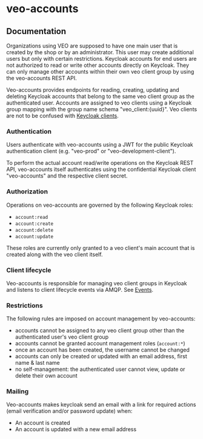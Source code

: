 # veo-accounts

## Documentation
Organizations using VEO are supposed to have one main user that is created by the shop or by an administrator. This
user may create additional users but only with certain restrictions. Keycloak accounts for end users are not
authorized to read or write other accounts directly on Keycloak. They can only manage other accounts within their own
veo client group by using the veo-accounts REST API.

Veo-accounts provides endpoints for reading, creating, updating and deleting Keycloak accounts that belong to the same
veo client group as the authenticated user. Accounts are assigned to veo clients using a Keycloak group mapping with the
group name schema "veo_client:{uuid}". Veo clients are not to be confused with
[Keycloak clients](https://www.keycloak.org/docs/latest/server_admin/#core-concepts-and-terms).

### Authentication
Users authenticate with veo-accounts using a JWT for the public Keycloak authentication client (e.g. "veo-prod" or
"veo-development-client").

To perform the actual account read/write operations on the Keycloak REST API, veo-accounts itself authenticates using
the confidential Keycloak client "veo-accounts" and the respective client secret.

### Authorization
Operations on veo-accounts are governed by the following Keycloak roles:
* `account:read`
* `account:create`
* `account:delete`
* `account:update`

These roles are currently only granted to a veo client's main account that is created along with the veo client itself.

### Client lifecycle
Veo-accounts is responsible for managing veo client groups in Keycloak and listens to client lifecycle events via AMQP. See [Events](./events.md).

### Restrictions
The following rules are imposed on account management by veo-accounts:
* accounts cannot be assigned to any veo client group other than the authenticated user's veo client group
* accounts cannot be granted account management roles (`account:*`)
* once an account has been created, the username cannot be changed
* accounts can only be created or updated with an email address, first name & last name
* no self-management: the authenticated user cannot view, update or delete their own account

### Mailing
Veo-accounts makes keycloak send an email with a link for required actions (email verification and/or password update)
when:
* An account is created
* An account is updated with a new email address
